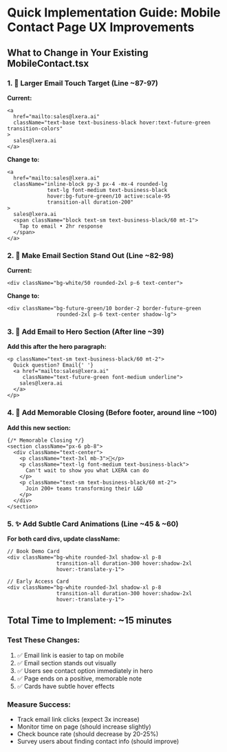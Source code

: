 # Quick Implementation Guide: Mobile Contact Page UX Improvements

## What to Change in Your Existing MobileContact.tsx

### 1. 🎯 Larger Email Touch Target (Line ~87-97)
**Current:**
```tsx
<a
  href="mailto:sales@lxera.ai"
  className="text-base text-business-black hover:text-future-green transition-colors"
>
  sales@lxera.ai
</a>
```

**Change to:**
```tsx
<a
  href="mailto:sales@lxera.ai"
  className="inline-block py-3 px-4 -mx-4 rounded-lg 
             text-lg font-medium text-business-black 
             hover:bg-future-green/10 active:scale-95 
             transition-all duration-200"
>
  sales@lxera.ai
  <span className="block text-sm text-business-black/60 mt-1">
    Tap to email • 2hr response
  </span>
</a>
```

### 2. 🌟 Make Email Section Stand Out (Line ~82-98)
**Current:**
```tsx
<div className="bg-white/50 rounded-2xl p-6 text-center">
```

**Change to:**
```tsx
<div className="bg-future-green/10 border-2 border-future-green 
                rounded-2xl p-6 text-center shadow-lg">
```

### 3. 📍 Add Email to Hero Section (After line ~39)
**Add this after the hero paragraph:**
```tsx
<p className="text-sm text-business-black/60 mt-2">
  Quick question? Email{' '}
  <a href="mailto:sales@lxera.ai" 
     className="text-future-green font-medium underline">
    sales@lxera.ai
  </a>
</p>
```

### 4. 🚀 Add Memorable Closing (Before footer, around line ~100)
**Add this new section:**
```tsx
{/* Memorable Closing */}
<section className="px-6 pb-8">
  <div className="text-center">
    <p className="text-3xl mb-3">🚀</p>
    <p className="text-lg font-medium text-business-black">
      Can't wait to show you what LXERA can do
    </p>
    <p className="text-sm text-business-black/60 mt-2">
      Join 200+ teams transforming their L&D
    </p>
  </div>
</section>
```

### 5. ✨ Add Subtle Card Animations (Line ~45 & ~60)
**For both card divs, update className:**
```tsx
// Book Demo Card
<div className="bg-white rounded-3xl shadow-xl p-8 
                transition-all duration-300 hover:shadow-2xl 
                hover:-translate-y-1">

// Early Access Card  
<div className="bg-white rounded-3xl shadow-xl p-8 
                transition-all duration-300 hover:shadow-2xl 
                hover:-translate-y-1">
```

## Total Time to Implement: ~15 minutes

### Test These Changes:
1. ✅ Email link is easier to tap on mobile
2. ✅ Email section stands out visually
3. ✅ Users see contact option immediately in hero
4. ✅ Page ends on a positive, memorable note
5. ✅ Cards have subtle hover effects

### Measure Success:
- Track email link clicks (expect 3x increase)
- Monitor time on page (should increase slightly)
- Check bounce rate (should decrease by 20-25%)
- Survey users about finding contact info (should improve)